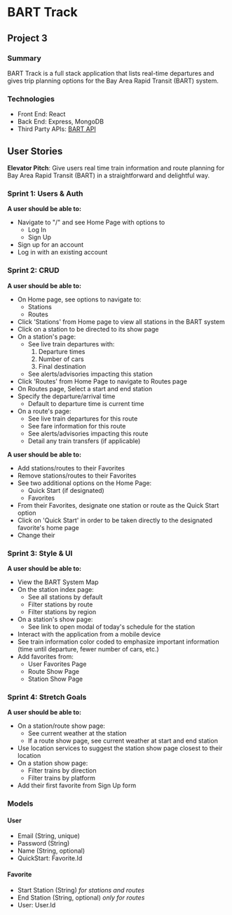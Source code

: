# BART Track

## Project 3

### Summary

BART Track is a full stack application that lists real-time departures and gives trip planning options for the Bay Area Rapid Transit (BART) system.

### Technologies

- Front End: React
- Back End: Express, MongoDB
- Third Party APIs: [BART API](http://api.bart.gov/)

## User Stories

**Elevator Pitch**: Give users real time train information and route planning for Bay Area Rapid Transit (BART) in a straightforward and delightful way.


### Sprint 1: Users & Auth

**A user should be able to:**

- Navigate to "/" and see Home Page with options to 
	- Log In
	- Sign Up
- Sign up for an account
- Log in with an existing account


### Sprint 2: CRUD

**A user should be able to:**

- On Home page, see options to navigate to:
	- Stations
	- Routes
- Click 'Stations' from Home page to view all stations in the BART system
- Click on a station to be directed to its show page
- On a station's page:
	- See live train departures with:
		1. Departure times
		2. Number of cars
		3. Final destination
	- See alerts/advisories impacting this station
- Click 'Routes' from Home Page to navigate to Routes page
- On Routes page, Select a start and end station
- Specify the departure/arrival time
	- Default to departure time is current time
- On a route's page:
	- See live train departures for this route
	- See fare information for this route
	- See alerts/advisories impacting this route
	- Detail any train transfers (if applicable)

**A user should be able to:**

- Add stations/routes to their Favorites
- Remove stations/routes to their Favorites
- See two additional options on the Home Page:
	- Quick Start (if designated)
	- Favorites
- From their Favorites, designate one station or route as the Quick Start option
- Click on 'Quick Start' in order to be taken directly to the designated favorite's home page
- Change their 

### Sprint 3: Style & UI

**A user should be able to:**

- View the BART System Map
- On the station index page:
	- See all stations by default
	- Filter stations by route
	- Filter stations by region
- On a station's show page: 
	- See link to open modal of today's schedule for the station
- Interact with the application from a mobile device
- See train information color coded to emphasize important information (time until departure, fewer number of cars, etc.)
- Add favorites from:
	- User Favorites Page
	- Route Show Page
	- Station Show Page

### Sprint 4: Stretch Goals

**A user should be able to:**

- On a station/route show page:
	- See current weather at the station
	- If a route show page, see current weather at start and end station
- Use location services to suggest the station show page closest to their location
- On a station show page:
	- Filter trains by direction
	- Filter trains by platform
- Add their first favorite from Sign Up form

### Models

#### User
- Email (String, unique)
- Password (String)
- Name (String, optional)
- QuickStart: Favorite.Id 

#### Favorite
- Start Station (String) *for stations and routes*
- End Station (String, optional) *only for routes*
- User: User.Id
